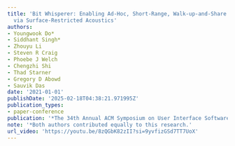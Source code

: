 ```yaml
---
title: 'Bit Whisperer: Enabling Ad-Hoc, Short-Range, Walk-up-and-Share Data Transmissions
  via Surface-Restricted Acoustics'
authors:
- Youngwook Do*
- Siddhant Singh*
- Zhouyu Li
- Steven R Craig
- Phoebe J Welch
- Chengzhi Shi
- Thad Starner
- Gregory D Abowd
- Sauvik Das
date: '2021-01-01'
publishDate: '2025-02-18T04:38:21.971995Z'
publication_types:
- paper-conference
publication: '*The 34th Annual ACM Symposium on User Interface Software and Technology* (*Both authors contributed equally to this research.)'
note: '*Both authors contributed equally to this research.'
url_video: 'https://youtu.be/8zQGbK82zII?si=9yvfizGSd7TT7UoX'
---
```

